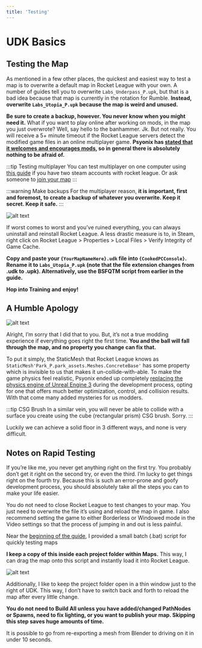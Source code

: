 ```yaml
---
title: 'Testing'
---
```

# UDK Basics

## Testing the Map

As mentioned in a few other places, the quickest and easiest way to test a map is to overwrite a default map in Rocket League with your own. A number of guides tell you to overwrite `Labs_Underpass_P.upk`, but that is a bad idea because that map is currently in the rotation for Rumble. **Instead, overwrite `Labs_Utopia_P.upk` because the map is weird and unused.**

**Be sure to create a backup, however. You never know when you might need it.** What if you want to play online after working on mods, in the map you just overwrote? Well, say hello to the banhammer. Jk. But not really. You will receive a 5+ minute timeout if the Rocket League servers detect the modified game files in an online multiplayer game. **Psyonix has [stated that it welcomes and encourages mods](../../more/psyonix), so in general there is absolutely nothing to be afraid of.**

:::tip Testing multiplayer
You can test multiplayer on one computer using [this guide](https://steamcommunity.com/sharedfiles/filedetails/?id=311943358) if you have two steam accounts with rocket league. Or ask someone to [join your map](../multiplayer/01_multiplayer.html#testing-multiplayer)
:::

:::warning Make backups
For the multiplayer reason, **it is important, first and foremost, to create a backup of whatever you overwrite. Keep it secret. Keep it safe.**
:::

![alt text](/images/UDK/basics/image229.png "May it be a light for you in dark places, when all other lights go out.")

If worst comes to worst and you’ve ruined everything, you can always uninstall and reinstall Rocket League. A less drastic measure is to, in Steam, right click on Rocket League > Properties > Local Files > Verify Integrity of Game Cache.

**Copy and paste your `{YourMapNameHere}.udk` file into `{CookedPCConsole}`. Rename it to `Labs_Utopia_P.upk` (note that the file extension changes from .udk to .upk). Alternatively, use the BSFQTM script from earlier in the guide.**
<!-- 
RL will not crash anymore if you load exhibition or local match
**Hop into Training and enjoy! (Note - RL will crash if you load an Exhibition or Local match)** -->
**Hop into Training and enjoy!**

## A Humble Apology

![alt text](/images/UDK/basics/image49.jpg "I’m sorry")

Alright, I’m sorry that I did that to you. But, it’s not a true modding experience if everything goes right the first time. **You and the ball will fall through the map, and no property you change can fix that.**

To put it simply, the StaticMesh that Rocket League knows as `StaticMesh'Park_P.park_assets.Meshes.ConcreteBase'` has some property which is invisible to us that makes it un-collide-with-able. To make the game physics feel realistic, Psyonix ended up completely [replacing the physics engine of Unreal Engine 3](https://www.youtube.com/watch?v=ueEmiDM94IE) during the development process, opting for one that offers much better optimization, control, and collision results. With that come many added mysteries for us modders.

:::tip CSG Brush
In a similar vein, you will never be able to collide with a surface you create using the cube (rectangular prism) CSG brush. Sorry.
:::

Luckily we can achieve a solid floor in 3 different ways, and none is very difficult.

## Notes on Rapid Testing

If you’re like me, you never get anything right on the first try. You probably don’t get it right on the second try, or even the third. I’m lucky to get things right on the fourth try. Because this is such an error-prone and goofy development process, you should absolutely take all the steps you can to make your life easier.

You do not need to close Rocket League to test changes to your map. You just need to overwrite the file it’s using and reload the map in game. I also recommend setting the game to either Borderless or Windowed mode in the Video settings so that the process of jumping in and out is less painful.

Near the [beginning of the guide](../essential/windows.html#batch-script-for-quickly-testing-maps-bsfqtm), I provided a small batch (.bat) script for quickly testing maps

**I keep a copy of this inside each project folder within Maps.** This way, I can drag the map onto this script and instantly load it into Rocket League.

![alt text](/images/UDK/basics/image172.png "Thin windows for thin margins of error")

Additionally, I like to keep the project folder open in a thin window just to the right of UDK. This way, I don’t have to switch back and forth to reload the map after every little change.

**You do not need to Build All unless you have added/changed PathNodes or Spawns, need to fix lighting, or you want to publish your map. Skipping this step saves huge amounts of time.**

It is possible to go from re-exporting a mesh from Blender to driving on it in under 10 seconds.
